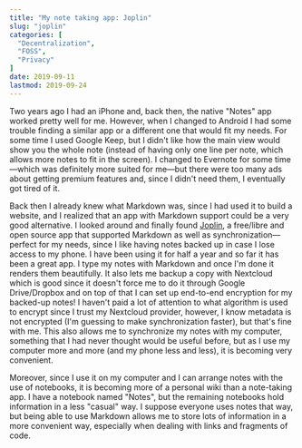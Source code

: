 ```yaml
---
title: "My note taking app: Joplin"
slug: "joplin"
categories: [
  "Decentralization",
  "FOSS",
  "Privacy"
]
date: 2019-09-11
lastmod: 2019-09-24
---
```


Two years ago I had an iPhone and, back then, the native "Notes" app worked
pretty well for me. However, when I changed to Android I had some trouble
finding a similar app or a different one that would fit my needs. For some time
I used Google Keep, but I didn't like how the main view would show you the whole
note (instead of having only one line per note, which allows more notes to fit
in the screen). I changed to Evernote for some time—which was definitely more
suited for me—but there were too many ads about getting premium features and,
since I didn't need them, I eventually got tired of it.

Back then I already knew what Markdown was, since I had used it to build a
website, and I realized that an app with Markdown support could be a very good
alternative. I looked around and finally found [Joplin][j], a free/libre and
open source app that supported Markdown as well as synchronization—perfect for
my needs, since I like having notes backed up in case I lose access to my phone.
I have been using it for half a year and so far it has been a great app. I type
my notes with Markdown and once I'm done it renders them beautifully. It also
lets me backup a copy with Nextcloud which is good since it doesn't force me to
do it through Google Drive/Dropbox and on top of that I can set up end-to-end
encryption for my backed-up notes! I haven't paid a lot of attention to what
algorithm is used to encrypt since I trust my Nextcloud provider, however, I
know metadata is not encrypted (I'm guessing to make synchronization faster),
but that's fine with me. This also allows me to synchronize my notes with my
computer, something that I had never thought would be useful before, but as I
use my computer more and more (and my phone less and less), it is becoming very
convenient.

Moreover, since I use it on my computer and I can arrange notes with the use of
notebooks, it is becoming more of a personal wiki than a note-taking app. I have
a notebook named "Notes", but the remaining notebooks hold information in a less
"casual" way. I suppose everyone uses notes that way, but being able to use
Markdown allows me to store lots of information in a more convenient way,
especially when dealing with links and fragments of code.


[j]: <https://joplinapp.org> "Joplin"
